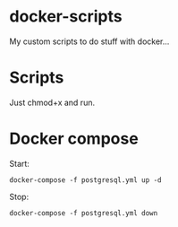 # docker-scripts
My custom scripts to do stuff with docker...

# Scripts
Just chmod+x and run.

# Docker compose
Start:
```
docker-compose -f postgresql.yml up -d
```
Stop:
```
docker-compose -f postgresql.yml down
```
